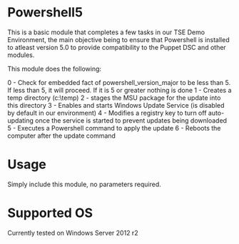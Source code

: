 # Powershell5

This is a basic module that completes a few tasks in our TSE Demo Environment, the main objective being to ensure that Powershell is installed to atleast version 5.0 to provide compatibility to the Puppet DSC and other modules.

This module does the following:

0 - Check for embedded fact of powershell_version_major to be less than 5.  If less than 5, it will proceed.  If it is 5 or greater nothing is done
1 - Creates a temp directory (c:\temp)
2 - stages the MSU package for the update into this directory
3 - Enables and starts Windows Update Service (is disabled by default in our environment)
4 - Modifies a registry key to turn off auto-updating once the service is started to prevent updates being downloaded
5 - Executes a Powershell command to apply the update
6 - Reboots the computer after the update command


# Usage

Simply include this module, no parameters required.


# Supported OS

Currently tested on Windows Server 2012 r2
